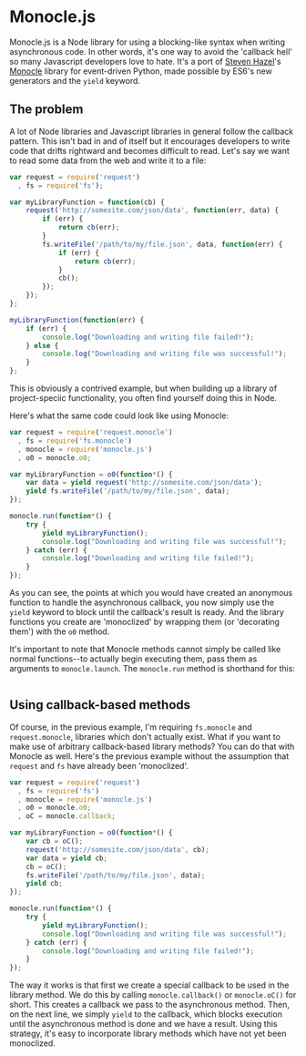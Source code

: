 Monocle.js
==========

Monocle.js is a Node library for using a blocking-like syntax when writing asynchronous code. In other words, it's one way to avoid the 'callback hell' so many Javascript developers love to hate. It's a port of [Steven Hazel](https://github.com/sah/)'s [Monocle](https://github.com/saucelabs/monocle) library for event-driven Python, made possible by ES6's new generators and the `yield` keyword.

The problem
-----------
A lot of Node libraries and Javascript libraries in general follow the callback pattern. This isn't bad in and of itself but it encourages developers to write code that drifts rightward and becomes difficult to read. Let's say we want to read some data from the web and write it to a file:

```js
var request = require('request')
  , fs = require('fs');

var myLibraryFunction = function(cb) {
    request('http://somesite.com/json/data', function(err, data) {
        if (err) {
            return cb(err);
        }
        fs.writeFile('/path/to/my/file.json', data, function(err) {
            if (err) {
                return cb(err);
            }
            cb();
        });
    });
};

myLibraryFunction(function(err) {
    if (err) {
        console.log("Downloading and writing file failed!");
    } else {
        console.log("Downloading and writing file was successful!");
    }
};
```

This is obviously a contrived example, but when building up a library of
project-speciic functionality, you often find yourself doing this in Node.

Here's what the same code could look like using Monocle:

```js
var request = require('request.monocle')
  , fs = require('fs.monocle')
  , monocle = require('monocle.js')
  , o0 = monocle.o0;

var myLibraryFunction = o0(function*() {
    var data = yield request('http://somesite.com/json/data');
    yield fs.writeFile('/path/to/my/file.json', data);
});

monocle.run(function*() {
    try {
        yield myLibraryFunction();
        console.log("Downloading and writing file was successful!");
    } catch (err) {
        console.log("Downloading and writing file failed!");
    }
});
```

As you can see, the points at which you would have created an anonymous
function to handle the asynchronous callback, you now simply use the `yield`
keyword to block until the callback's result is ready. And the library
functions you create are 'monoclized' by wrapping them (or 'decorating them')
with the `o0` method.

It's important to note that Monocle methods cannot simply be called like normal functions--to actually begin executing them, pass them as arguments to `monocle.launch`. The `monocle.run` method is shorthand for this:

```js

```

Using callback-based methods
--------------------
Of course, in the previous example, I'm requiring `fs.monocle` and
`request.monocle`, libraries which don't actually exist. What if you want to
make use of arbitrary callback-based library methods? You can do that with
Monocle as well. Here's the previous example without the assumption that
`request` and `fs` have already been 'monoclized'.

```js
var request = require('request')
  , fs = require('fs')
  , monocle = require('monocle.js')
  , o0 = monocle.o0;
  , oC = monocle.callback;

var myLibraryFunction = o0(function*() {
    var cb = oC();
    request('http://somesite.com/json/data', cb);
    var data = yield cb;
    cb = oC();
    fs.writeFile('/path/to/my/file.json', data);
    yield cb;
});

monocle.run(function*() {
    try {
        yield myLibraryFunction();
        console.log("Downloading and writing file was successful!");
    } catch (err) {
        console.log("Downloading and writing file failed!");
    }
});
```

The way it works is that first we create a special callback to be used in the library method. We do this by calling `monocle.callback()` or `monocle.oC()` for short. This creates a callback we pass to the asynchronous method. Then, on the next line, we simply `yield` to the callback, which blocks execution until the asynchronous method is done and we have a result. Using this strategy, it's easy to incorporate library methods which have not yet been monoclized.
